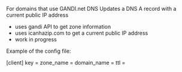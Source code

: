 For domains that use GANDI.net DNS
Updates a DNS A record with a current public IP address

- uses gandi API to get zone information
- uses icanhazip.com to get a current public IP address
- work in progress

Example of the config file:

  [client]
  key = <api-key>
  zone_name = <gandi-zone-name>
  domain_name = <domain-name-to-update>
  ttl = <time-to-live-for-a-dns-record-in-seconds>

